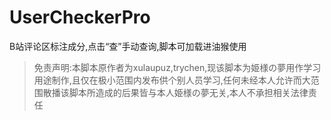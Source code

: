 # UserCheckerPro
B站评论区标注成分,点击“查”手动查询,脚本可加载进油猴使用

> 免责声明:本脚本原作者为xulaupuz,trychen,现该脚本为姫様の夢用作学习用途制作,且仅在极小范围内发布供个别人员学习,任何未经本人允许而大范围散播该脚本所造成的后果皆与本人姫様の夢无关,本人不承担相关法律责任

